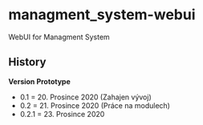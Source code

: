 # managment_system-webui
WebUI for Managment System

## History

**Version Prototype**

* 0.1 = 20. Prosince 2020 (Zahajen vývoj)
* 0.2 = 21. Prosince 2020 (Práce na modulech)
* 0.2.1 = 23. Prosince 2020
